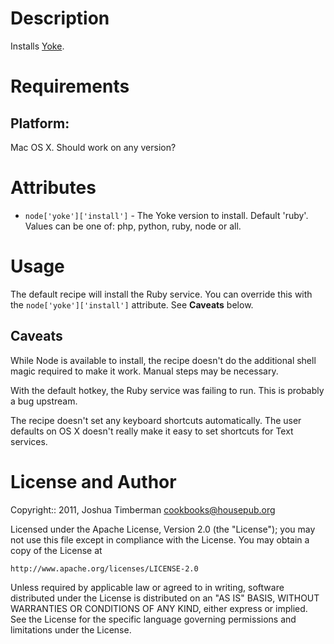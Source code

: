 Description
===========

Installs [Yoke](http://cziko.github.com/yoke/).

Requirements
============

## Platform:

Mac OS X. Should work on any version?

Attributes
==========

* `node['yoke']['install']` - The Yoke version to install. Default 'ruby'. Values can be one of: php, python, ruby, node or all.

Usage
=====

The default recipe will install the Ruby service. You can override this with the `node['yoke']['install']` attribute. See __Caveats__ below.

Caveats
-------

While Node is available to install, the recipe doesn't do the additional shell magic required to make it work. Manual steps may be necessary.

With the default hotkey, the Ruby service was failing to run. This is probably a bug upstream.

The recipe doesn't set any keyboard shortcuts automatically. The user defaults on OS X doesn't really make it easy to set shortcuts for Text services.

License and Author
==================

Copyright:: 2011, Joshua Timberman <cookbooks@housepub.org>

Licensed under the Apache License, Version 2.0 (the "License");
you may not use this file except in compliance with the License.
You may obtain a copy of the License at

    http://www.apache.org/licenses/LICENSE-2.0

Unless required by applicable law or agreed to in writing, software
distributed under the License is distributed on an "AS IS" BASIS,
WITHOUT WARRANTIES OR CONDITIONS OF ANY KIND, either express or implied.
See the License for the specific language governing permissions and
limitations under the License.
